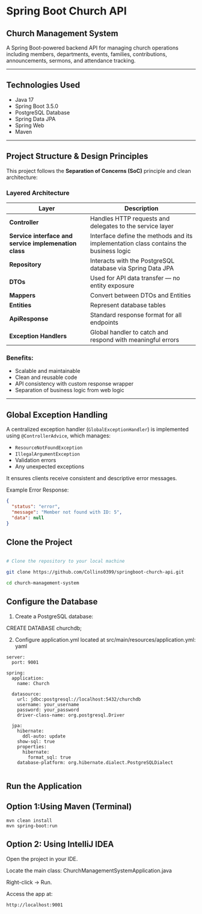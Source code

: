 #  Spring Boot Church API

##  Church Management System

A Spring Boot-powered backend API for managing church operations including members, departments, events, families, contributions, announcements, sermons, and attendance tracking.

---

##  Technologies Used

- Java 17
- Spring Boot 3.5.0
- PostgreSQL Database
- Spring Data JPA
- Spring Web
- Maven

---

##  Project Structure & Design Principles

This project follows the **Separation of Concerns (SoC)** principle and clean architecture:

###  Layered Architecture

| Layer                                                 | Description                                                                           |
|-------------------------------------------------------|---------------------------------------------------------------------------------------|
| **Controller**                                        | Handles HTTP requests and delegates to the service layer                              |
| **Service interface and service implemenation class** | Interface define the methods and its implementation class contains the business logic |
| **Repository**                                        | Interacts with the PostgreSQL database via Spring Data JPA                            |
| **DTOs**                                              | Used for API data transfer — no entity exposure                                       |
| **Mappers**                                           | Convert between DTOs and Entities                                                     |
| **Entities**                                          | Represent database tables                                                             |
| **ApiResponse<T>**                                    | Standard response format for all endpoints                                            |
| **Exception Handlers**                                | Global handler to catch and respond with meaningful errors                            |

###  Benefits:
- Scalable and maintainable
- Clean and reusable code
- API consistency with custom response wrapper
- Separation of business logic from web logic

---

##  Global Exception Handling

A centralized exception handler (`GlobalExceptionHandler`) is implemented using `@ControllerAdvice`, which manages:

- `ResourceNotFoundException`
- `IllegalArgumentException`
- Validation errors
- Any unexpected exceptions

It ensures clients receive consistent and descriptive error messages.

Example Error Response:

```json
{
  "status": "error",
  "message": "Member not found with ID: 5",
  "data": null
}
```
##  Clone the Project

```bash

# Clone the repository to your local machine

git clone https://github.com/Collins0399/springboot-church-api.git

cd church-management-system

```
## Configure the Database
1. Create a PostgreSQL database:

CREATE DATABASE churchdb;

2. Configure application.yml located at src/main/resources/application.yml:
yaml
````
server:
  port: 9001

spring:
  application:
    name: Church

  datasource:
    url: jdbc:postgresql://localhost:5432/churchdb
    username: your_username
    password: your_password
    driver-class-name: org.postgresql.Driver

  jpa:
    hibernate:
      ddl-auto: update
    show-sql: true
    properties:
      hibernate:
        format_sql: true
    database-platform: org.hibernate.dialect.PostgreSQLDialect
 
 ```` 
## Run the Application
## Option 1:Using Maven (Terminal)
 ````
mvn clean install
mvn spring-boot:run
 ````

## Option 2: Using IntelliJ IDEA
Open the project in your IDE.

Locate the main class: ChurchManagementSystemApplication.java

Right-click → Run.

Access the app at:
````
http://localhost:9001
````
